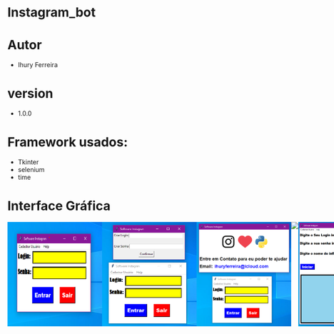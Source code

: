 # Instagram_bot

# Autor
- Ihury Ferreira

# version
- 1.0.0

# Framework usados:
- Tkinter
- selenium
- time

# Interface Gráfica
<div style="display: flex; justify-content: space-around;">
  <img src="https://github.com/ihuryferreira/instagram_bot/blob/main/imagem/login.png" width="212">
  <br>
  <img src="https://github.com/ihuryferreira/instagram_bot/blob/main/imagem/cadastro_de_usuario.png" width="212">
  <br>
  <img src="https://github.com/ihuryferreira/instagram_bot/blob/main/imagem/Ajuda.png" width="212">
  <br>
  <img src="https://github.com/ihuryferreira/instagram_bot/blob/main/imagem/Versão_e_autor.png" width="212">
  <br>
  <img src="https://github.com/ihuryferreira/instagram_bot/blob/main/imagem/login_instagram.png" width="212">
</div>
